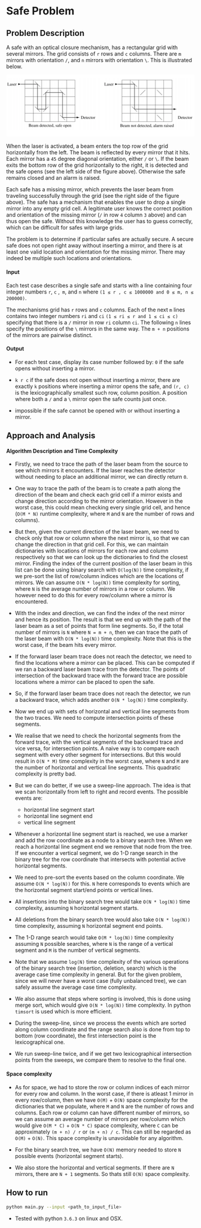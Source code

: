 # Safe Problem

## Problem Description

A safe with an optical closure mechanism, has a rectangular grid with several
mirrors. The grid consists of `r` rows and  `c` columns. There are `m` mirrors
with orientation `/`, and `n` mirrors with orientation `\`. This is illustrated
below.

<p float="left">
  <img src="/figs/setup.png" width="640" />
</p>

When the laser is activated, a beam enters the top row of the grid horizontally from the left.
The beam is reflected by every mirror that it hits. Each mirror has a `45` degree diagonal
orientation, either `/` or `\`. If the beam exits the bottom row of the grid horizontally
to the right, it is detected and the safe opens (see the left side of the figure above).
Otherwise the safe remains closed and an alarm is raised.

Each safe has a missing mirror, which prevents the laser beam from traveling successfully
through the grid (see the right side of the figure above).
The safe has a mechanism that enables the user to drop a single mirror
into any empty grid cell. A legitimate user knows the correct position and
orientation of the missing mirror (`/` in row `4` column `3` above)
and can thus open the safe. Without this knowledge the user has to
guess correctly, which can be difficult for safes with large grids.

The problem is to determine if particular safes are actually secure.
A secure safe does not open right away without inserting a mirror,
and there is at least one valid location and orientation for the missing mirror.
There may indeed be multiple such locations and orientations.

#### Input

Each test case describes a single safe and starts with a line containing
four integer numbers `r`, `c` ,` m`, and `n` where `(1 ≤ r , c ≤ 1000000 and 0 ≤ m, n ≤ 200000)`.

The mechanisms grid has `r` rows and `c` columns.
Each of the next `m` lines contains two integer numbers `ri` and `ci` `(1 ≤ ri ≤ r and 1 ≤ ci ≤ c)`
specifying that there is a `/` mirror in row `ri` column `ci`. The following `n`
lines specify the positions of the `\` mirrors in the same way.
The `m + n` positions of the mirrors are pairwise distinct.

#### Output

* For each test case, display its case number followed by: `0` if the safe opens without inserting a mirror.

* `k r c` if the safe does not open without inserting a mirror, there are
exactly `k` positions where inserting a mirror opens the safe, and `(r, c)` is the
lexicographically smallest such row, column position. A position where
both a `/` and a `\` mirror open the safe counts just once.

* impossible if the safe cannot be opened with or without inserting a mirror.


## Approach and Analysis

#### Algorithm Description and Time Complexity

* Firstly, we need to trace the path of the laser beam from the source
to see which mirrors it encounters. If the laser reaches the detector without needing
to place an additional mirror, we can directly return `0`.

* One way to trace the path of the beam is to create a path along the direction of the
beam and check each grid cell if a mirror exists and change direction according to
the mirror orientation. However in the worst case, this could mean checking every
single grid cell, and hence (`O(M * N)` runtime complexity, where `M` and `N` are
the number of rows and columns).

* But then, given the current direction of the laser beam, we need to check
only that row or column where the next mirror is, so that we can change the direction
in that grid cell. For this, we can maintain dictionaries with locations of mirrors for each
row and column respectively so that we can look up the dictionaries to find the closest mirror.
Finding the index of the current position of the laser beam in this list can be done using binary
search with `O(log(N))` time complexity, if we pre-sort the list of row/column indices which
are the locations of mirrors. We can assume `O(N * log(N))` time complexity for sorting, 
where `N` is the average number of mirrors in a row or column. We however need to do this 
for every row/column where a mirror is encountered.

* With the index and direction, we can find the index of the next mirror and hence its position.
The result is that we end up with the path of the laser beam as a set of points that
form line segments. So, if the total number of mirrors is `N` where `N = m + n`,
then we can trace the path of the laser beam with `O(N * log(N))` time complexity.
Note that this is the worst case, if the beam hits every mirror.

* If the forward laser beam trace does not reach the detector, we need to find the
locations where a mirror can be placed. This can be computed if we ran a backward laser beam
trace from the detector. The points of intersection of the backward trace with the
forward trace are possible locations where a mirror can be placed to open the safe.

* So, if the forward laser beam trace does not reach the detector, we run a backward
trace, which adds another `O(N * log(N))` time complexity.

* Now we end up with sets of horizontal and vertical line segments from the two
traces. We need to compute intersection points of these segments.

* We realise that we need to check the horizontal segments from the forward trace,
with the vertical segments of the backward trace and vice versa, for intersection
points. A naive way is to compare each segment with every other segment for intersections.
But this would result in `O(N * M)` time complexity in the worst case, where `N` and `M` are the
number of horizontal and vertical line segments. This quadratic complexity is pretty bad.

* But we can do better, if we use a sweep-line approach. The idea is that we scan horizontally 
from left to right and record events. The possible events are:

  * horizontal line segment start
  * horizontal line segment end
  * vertical line segment

* Whenever a horizontal line segment start is reached, we use a marker and add the
row coordinate as a node to a binary search tree. When we reach a horizontal line segment end
we remove that node from the tree. If we encounter a vertical segment, we do 1-D range
search in the binary tree for the row coordinate that intersects with potential
active horizontal segments.

* We need to pre-sort the events based on the column coordinate. We assume `O(N * log(N))`
for this. `N` here corresponds to events which are the horizontal segment start/end points
or vertical lines.

* All insertions into the binary search tree would take `O(N * log(N))` time complexity,
assuming `N` horizontal segment starts.

* All deletions from the binary search tree would also take `O(N * log(N))` time complexity,
assuming `N` horizontal segment end points.

* The 1-D range search would take `O(M * log(N))` time complexity assuming `N` possible searches,
where `N` is the range of a vertical segment and `M` is the number of vertical segments.

* Note that we assume `log(N)` time complexity of the various operations of the binary
search tree (insertion, deletion, search) which is the average case time complexity in general.
But for the given problem, since we will never have a worst case (fully unbalanced tree),
we can safely assume the average case time complexity.

* We also assume that steps where sorting is involved, this is done using merge sort,
which would give `O(N * log(N))` time complexity. In python `timsort` is used which is
more efficient.

* During the sweep-line, since we process the events which are sorted along column
coordinate and the range search also is done from top to bottom (row coordinate), the
first intersection point is the lexicographical one.

*  We run sweep-line twice, and if we get two lexicographical intersection points
from the sweeps, we compare them to resolve to the final one.

#### Space complexity

* As for space, we had to store the row or column indices of each mirror
for every row and column. In the worst case, if there is atleast 1 mirror in every row/column, 
then we have `O(M)` + `O(N)` space complexity for the dictionaries that we populate, 
where `M` and `N` are the number of rows and columns. Each row or column can have different
number of mirrors, so we can assume an average number of mirrors per row/column which would 
give `O(M * C)` + `O(N * C)` space complexity, where `C` can be approximately `(m + n) / r`
or `(m + n) / c`. This can still be regarded as `O(M)` + `O(N)`.
This space complexity is unavoidable for any algorithm.

* For the binary search tree, we have `O(N)` memory needed to store `N` possible events
(horizontal segment starts).

* We also store the horizontal and vertical segments. If there are `N` mirrors, there are `N + 1`
segments. So thats still `O(N)` space complexity.

## How to run

```bash
python main.py --input <path_to_input_file>
```

* Tested with python `3.6.3` on linux and OSX.
